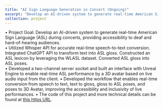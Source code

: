 ```yaml
---
title: "AI Sign Language Generation in Concert (Ongoing)"
excerpt: "Develop an AI-driven system to generate real-time American Sign Language (ASL) during concerts, providing accessibility to deaf and hard-of-hearing audiences."
collection: project
---
```


• Project Goal: Develop an AI-driven system to generate real-time American Sign Language (ASL) during concerts, providing accessibility to deaf and hard-of-hearing audiences. <br>
• Utilized Whisper API for accurate real-time speech-to-text conversion. Integrated ChatGPT API to transform text into ASL gloss. Constructed an ASL lexicon by leveraging the WLASL dataset. Converted ASL gloss into ASL poses. <br>
•	Developed a two-channel server socket and built an interface with Unreal Engine to enable real-time ASL performance by a 3D avatar based on live audio input from the client.
•	Developed the workflow that enables real-time conversion from speech to text, text to gloss, gloss to ASL poses, and poses to 3D Avatar, improving the accessibility and inclusivity of live performances.
• The code of this project and more technical details can be found at [this https URL](https://github.com/JohnnyZhang728/AI_sign_language).
